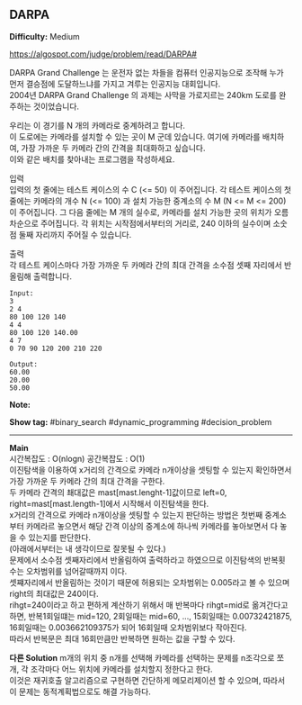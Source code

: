 ## DARPA

**Difficulty:** Medium

https://algospot.com/judge/problem/read/DARPA#

DARPA Grand Challenge 는 운전자 없는 차들을 컴퓨터 인공지능으로 조작해 누가 먼저 결승점에 도달하느냐를 가지고 겨루는 인공지능 대회입니다. <br/>
2004년 DARPA Grand Challenge 의 과제는 사막을 가로지르는 240km 도로를 완주하는 것이었습니다. <br/>

우리는 이 경기를 N 개의 카메라로 중계하려고 합니다. <br/>
이 도로에는 카메라를 설치할 수 있는 곳이 M 군데 있습니다. 여기에 카메라를 배치하여, 가장 가까운 두 카메라 간의 간격을 최대화하고 싶습니다. <br/>
이와 같은 배치를 찾아내는 프로그램을 작성하세요. <br/>

입력 <br/>
입력의 첫 줄에는 테스트 케이스의 수 C (<= 50) 이 주어집니다. 각 테스트 케이스의 첫 줄에는 카메라의 개수 N (<= 100) 과 설치 가능한 중계소의 수 M (N <= M <= 200) 이 주어집니다. 그 다음 줄에는 M 개의 실수로, 카메라를 설치 가능한 곳의 위치가 오름 차순으로 주어집니다. 각 위치는 시작점에서부터의 거리로, 240 이하의 실수이며 소숫점 둘째 자리까지 주어질 수 있습니다.

출력 <br/>
각 테스트 케이스마다 가장 가까운 두 카메라 간의 최대 간격을 소수점 셋째 자리에서 반올림해 출력합니다.

```
Input:
3
2 4 
80 100 120 140 
4 4 
80 100 120 140.00
4 7 
0 70 90 120 200 210 220 

Output: 
60.00
20.00
50.00
```

**Note:**

**Show tag:** \#binary\_search \#dynamic\_programming \#decision\_problem

------------------------------------

**Main** <br/>
시간복잡도 : O(nlogn) 공간복잡도 : O(1) <br/>
이진탐색을 이용하여 x거리의 간격으로 카메라 n개이상을 셋팅할 수 있는지 확인하면서 가장 가까운 두 카메라 간의 최대 간격을 구한다. <br/>
두 카메라 간격의 쵀대값은 mast\[mast.lenght-1\]값이므로 left=0, right=mast\[mast.length-1\]에서 시작해서 이진탐색을 한다. <br/>
x거리의 간격으로 카메라 n개이상을 셋팅할 수 있는지 판단하는 방법은 첫번째 중계소부터 카메라르 놓으면서 해당 간격 이상의 중계소에 하나씩 카메라를 놓아보면서 다 놓을 수 있는지를 판단한다. <br/>
(아래에서부터는 내 생각이므로 잘못될 수 있다.) <br/>
문제에서 소수점 셋째자리에서 반올림하여 출력하라고 하였으므로 이진탐색의 반복횟수는 오차범위를 넘어갈때까지 이다. <br/>
셋쨰자리에서 반올림하는 것이기 때문에 허용되는 오차범위는 0.005라고 볼 수 있으며 right의 최대값은 240이다. <br/>
rihgt=240이라고 하고 편하게 계산하기 위해서 매 반복마다 rihgt=mid로 옮겨간다고 하면, 반복1회일떄는 mid=120, 2회일때는 mid=60, ..., 15회일때는 0.00732421875, 16회일때는 0.003662109375가 되어 16회일때 오차범위보다 작아진다. <br/>
따라서 반복문은 최대 16회만큼만 반복하면 원하는 값을 구할 수 있다. 

**다른 Solution**
m개의 위치 중 n개를 선택해 카메라를 선택하는 문제를 n조각으로 쪼개, 각 조각마다 어느 위치에 카메라를 설치할지 정한다고 한다. <br/>
이것은 재귀호출 알고리즘으로 구현하면 간단하게 메모리제이션 할 수 있으며, 따라서 이 문제는 동적계획법으로도 해결 가능하다.